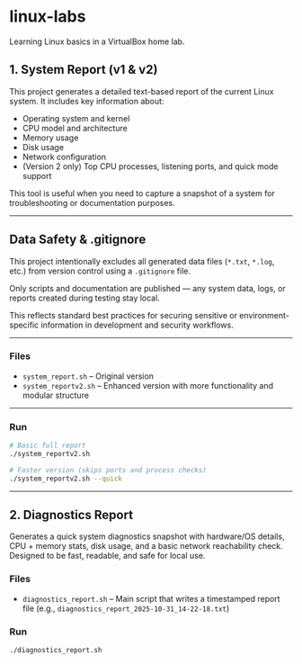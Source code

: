 # linux-labs
Learning Linux basics in a VirtualBox home lab.

## 1. System Report (v1 & v2)

This project generates a detailed text-based report of the current Linux system. It includes key information about:

- Operating system and kernel
- CPU model and architecture
- Memory usage
- Disk usage
- Network configuration
- (Version 2 only) Top CPU processes, listening ports, and quick mode support

This tool is useful when you need to capture a snapshot of a system for troubleshooting or documentation purposes.

---

## Data Safety & .gitignore

This project intentionally excludes all generated data files (`*.txt`, `*.log`, etc.) from version control using a `.gitignore` file.

Only scripts and documentation are published — any system data, logs, or reports created during testing stay local.

This reflects standard best practices for securing sensitive or environment-specific information in development and security workflows.

---

### Files
- `system_report.sh` – Original version
- `system_reportv2.sh` – Enhanced version with more functionality and modular structure

---

### Run

```bash
# Basic full report
./system_reportv2.sh

# Faster version (skips ports and process checks)
./system_reportv2.sh --quick
```
---

## 2. Diagnostics Report

Generates a quick system diagnostics snapshot with hardware/OS details, CPU + memory stats, disk usage, and a basic network reachability check. Designed to be fast, readable, and safe for local use.

### Files
- `diagnostics_report.sh` – Main script that writes a timestamped report file (e.g., `diagnostics_report_2025-10-31_14-22-18.txt`)

### Run
```bash
./diagnostics_report.sh

